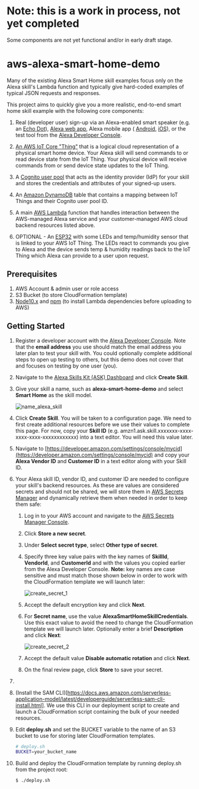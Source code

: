 # **Note: this is a work in process, not yet completed**

Some components are not yet functional and/or in early draft stage. 

# aws-alexa-smart-home-demo

Many of the existing Alexa Smart Home skill examples focus only on the Alexa skill's Lambda function and typically give hard-coded examples of typical JSON requests and responses. 

This project aims to quickly give you a more realistic, end-to-end smart home skill example with the following core components: 

1. Real (developer user) sign-up via an Alexa-enabled smart speaker (e.g. an [Echo Dot](https://www.amazon.com/All-new-Echo-Dot-3rd-Gen/dp/B0792KTHKJ)), [Alexa web app](https://alexa.amazon.com), Alexa mobile app ( [Android](https://play.google.com/store/apps/details?id=com.amazon.dee.app&hl=en_US), [iOS](https://itunes.apple.com/us/app/amazon-alexa/id944011620?mt=8)), or the test tool from the [Alexa Developer Console](https://developer.amazon.com/alexa/console/ask/). 

2. [An AWS IoT Core "Thing"](https://docs.aws.amazon.com/iot/latest/developerguide/iot-thing-management.html) that is a logical cloud representation of a physical smart home device. Your Alexa skill will send commands to or read device state from the IoT Thing. Your physical device will receive commands from or send device state updates to the IoT Thing. 

3. A [Cognito user pool](https://docs.aws.amazon.com/cognito/latest/developerguide/cognito-user-identity-pools.html) that acts as the identity provider (IdP) for your skill and stores the credentials and attributes of your signed-up users. 

4. An [Amazon DynamoDB](https://aws.amazon.com/dynamodb/) table that contains a mapping between IoT Things and their Cognito user pool ID. 

5. A main [AWS Lambda](https://aws.amazon.com/lambda/) function that handles interaction between the AWS-managed Alexa service and your customer-managed AWS cloud backend resources listed above. 

6. OPTIONAL - An [ESP32](https://www.amazon.com/HiLetgo-ESP-WROOM-32-Development-Microcontroller-Integrated/dp/B0718T232Z) with some LEDs and temp/humidity sensor that is linked to your AWS IoT Thing. The LEDs react to commands you give to Alexa and the device sends temp & humidity readings back to the IoT Thing which Alexa can provide to a user upon request. 

## Prerequisites

1. AWS Account & admin user or role access
2. S3 Bucket (to store CloudFormation template)
3. [Node10.x](https://nodejs.org/en/download/) and [npm](https://www.npmjs.com/get-npm) (to install Lambda dependencies before uploading to AWS)

## Getting Started

1. Register a developer account with the [Alexa Developer Console](https://developer.amazon.com/). Note that the **email address** you use should match the email address you later plan to test your skill with. You could optionally complete additional steps to open up testing to others, but this demo does not cover that and focuses on testing by one user (you). 

2. Navigate to the [Alexa Skills Kit (ASK) Dashboard](https://developer.amazon.com/alexa/console/ask) and click **Create Skill**.

3. Give your skill a name, such as **alexa-smart-home-demo** and select **Smart Home** as the skill model. 

    ![name_alexa_skill]

    [name_alexa_skill]: ./images/name_alexa_skill.png

4. Click **Create Skill**. You will be taken to a configuration page. We need to first create additional resources before we use their values to complete this page. For now, copy your **Skill ID** (e.g. amzn1.ask.skill.xxxxxxx-xxxx-xxxx-xxxx-xxxxxxxxxxxx) into a text editor. You will need this value later.

5. Navigate to [https://developer.amazon.com/settings/console/mycid](https://developer.amazon.com/settings/console/mycid) and copy your **Alexa Vendor ID** and **Customer ID** in a text editor along with your Skill ID. 

6. Your Alexa skill ID, vendor ID, and customer ID are needed to configure your skill's backend resources. As these are values are considered secrets and should not be shared, we will store them in [AWS Secrets Manager](https://aws.amazon.com/secrets-manager/) and dynamically retrieve them when needed in order to keep them safe:

    1. Log in to your AWS account and navigate to the [AWS Secrets Manager Console](https://console.aws.amazon.com/secretsmanager/).
    2. Click **Store a new secret**.
    3. Under **Select secret type**, select **Other type of secret**.
    4. Specify three key value pairs with the key names of **SkillId**, **VendorId**, and **CustomerId** and with the values you copied earlier from the Alexa Developer Console. **Note:** key names are case sensitive and must match those shown below in order to work with the CloudFormation template we will launch later:

        ![create_secret_1]

        [create_secret_1]: ./images/create_secret_1.png

    5. Accept the default encryption key and click **Next**.

    6. For **Secret name**, use the value **AlexaSmartHomeSkillCredentials**. Use this exact value to avoid the need to change the CloudFormation template we will launch later. Optionally enter a brief **Description** and click **Next**:

        ![create_secret_2]

        [create_secret_2]: ./images/create_secret_2.png

    7. Accept the default value **Disable automatic rotation** and click **Next**.
    8. On the final review page, click **Store** to save your secret. 

2. 

3. (Install the SAM CLI)[https://docs.aws.amazon.com/serverless-application-model/latest/developerguide/serverless-sam-cli-install.html]. We use this CLI in our deployment script to create and launch a CloudFormation script containing the bulk of your needed resources. 


4. Edit **deploy.sh** and set the BUCKET variable to the name of an S3 bucket to use for storing later CloudFormation templates. 

    ```sh
    # deploy.sh
    BUCKET=your_bucket_name
    ```

5. Build and deploy the CloudFormation template by running deploy.sh from the project root:

    ```sh
    $ ./deploy.sh
    ```
